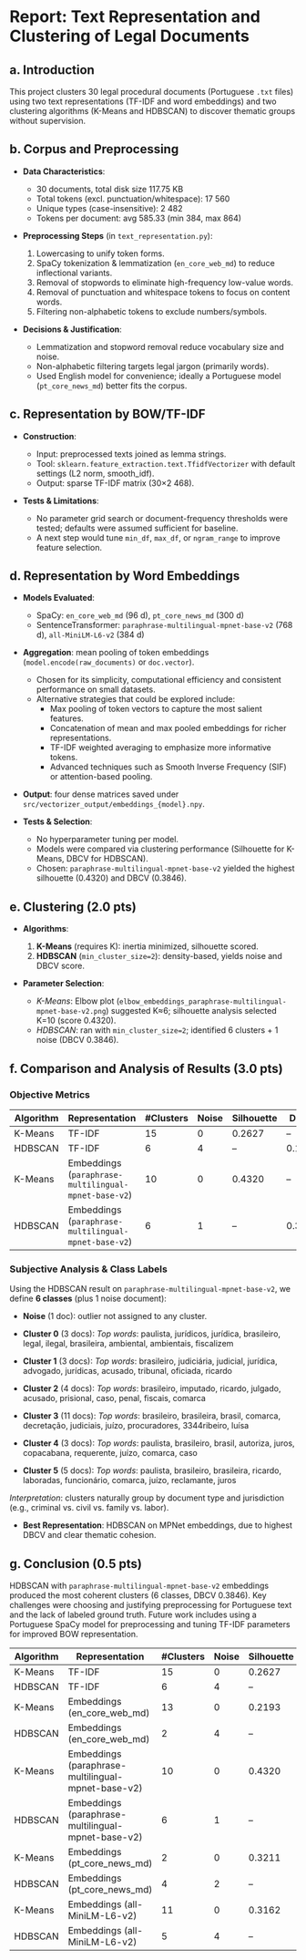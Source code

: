 # Report: Text Representation and Clustering of Legal Documents

## a. Introduction
This project clusters 30 legal procedural documents (Portuguese `.txt` files) using two text representations (TF-IDF and word embeddings) and two clustering algorithms (K-Means and HDBSCAN) to discover thematic groups without supervision.

## b. Corpus and Preprocessing
- **Data Characteristics**:
  - 30 documents, total disk size 117.75 KB
  - Total tokens (excl. punctuation/whitespace): 17 560
  - Unique types (case-insensitive): 2 482
  - Tokens per document: avg 585.33 (min 384, max 864)

- **Preprocessing Steps** (in `text_representation.py`):
  1. Lowercasing to unify token forms.
  2. SpaCy tokenization & lemmatization (`en_core_web_md`) to reduce inflectional variants.
  3. Removal of stopwords to eliminate high-frequency low-value words.
  4. Removal of punctuation and whitespace tokens to focus on content words.
  5. Filtering non-alphabetic tokens to exclude numbers/symbols.

- **Decisions & Justification**:
  - Lemmatization and stopword removal reduce vocabulary size and noise.
  - Non-alphabetic filtering targets legal jargon (primarily words).
  - Used English model for convenience; ideally a Portuguese model (`pt_core_news_md`) better fits the corpus.

## c. Representation by BOW/TF-IDF
- **Construction**:
  - Input: preprocessed texts joined as lemma strings.
  - Tool: `sklearn.feature_extraction.text.TfidfVectorizer` with default settings (L2 norm, smooth_idf).
  - Output: sparse TF-IDF matrix (30×2 468).

- **Tests & Limitations**:
  - No parameter grid search or document-frequency thresholds were tested; defaults were assumed sufficient for baseline.
  - A next step would tune `min_df`, `max_df`, or `ngram_range` to improve feature selection.

## d. Representation by Word Embeddings
- **Models Evaluated**:
  - SpaCy: `en_core_web_md` (96 d), `pt_core_news_md` (300 d)
  - SentenceTransformer: `paraphrase-multilingual-mpnet-base-v2` (768 d), `all-MiniLM-L6-v2` (384 d)
- **Aggregation**: mean pooling of token embeddings (`model.encode(raw_documents)` or `doc.vector`).
  - Chosen for its simplicity, computational efficiency and consistent performance on small datasets.
  - Alternative strategies that could be explored include:
    - Max pooling of token vectors to capture the most salient features.
    - Concatenation of mean and max pooled embeddings for richer representations.
    - TF-IDF weighted averaging to emphasize more informative tokens.
    - Advanced techniques such as Smooth Inverse Frequency (SIF) or attention-based pooling.
- **Output**: four dense matrices saved under `src/vectorizer_output/embeddings_{model}.npy`.

- **Tests & Selection**:
  - No hyperparameter tuning per model.
  - Models were compared via clustering performance (Silhouette for K-Means, DBCV for HDBSCAN).
  - Chosen: `paraphrase-multilingual-mpnet-base-v2` yielded the highest silhouette (0.4320) and DBCV (0.3846).

## e. Clustering (2.0 pts)
- **Algorithms**:
  1. **K-Means** (requires K): inertia minimized, silhouette scored.
  2. **HDBSCAN** (`min_cluster_size=2`): density-based, yields noise and DBCV score.

- **Parameter Selection**:
  - *K-Means*: Elbow plot (`elbow_embeddings_paraphrase-multilingual-mpnet-base-v2.png`) suggested K≈6; silhouette analysis selected K=10 (score 0.4320).
  - *HDBSCAN*: ran with `min_cluster_size=2`; identified 6 clusters + 1 noise (DBCV 0.3846).



## f. Comparison and Analysis of Results (3.0 pts)
### Objective Metrics
| Algorithm | Representation                                  | #Clusters | Noise | Silhouette | DBCV   |
|-----------|-------------------------------------------------|-----------|-------|------------|--------|
| K-Means   | TF-IDF                                          | 15        | 0     | 0.2627     | –      |
| HDBSCAN   | TF-IDF                                          | 6         | 4     | –          | 0.1554 |
| K-Means   | Embeddings (`paraphrase-multilingual-mpnet-base-v2`) | 10        | 0     | 0.4320     | –      |
| HDBSCAN   | Embeddings (`paraphrase-multilingual-mpnet-base-v2`) | 6         | 1     | –          | 0.3846 |

### Subjective Analysis & Class Labels
Using the HDBSCAN result on `paraphrase-multilingual-mpnet-base-v2`, we define **6 classes** (plus 1 noise document):

- **Noise** (1 doc): outlier not assigned to any cluster.

- **Cluster 0** (3 docs): _Top words_: paulista, jurídicos, jurídica, brasileiro, legal, ilegal, brasileira, ambiental, ambientais, fiscalizem

- **Cluster 1** (3 docs): _Top words_: brasileiro, judiciária, judicial, jurídica, advogado, jurídicas, acusado, tribunal, oficiada, ricardo

- **Cluster 2** (4 docs): _Top words_: brasileiro, imputado, ricardo, julgado, acusado, prisional, caso, penal, fiscais, comarca

- **Cluster 3** (11 docs): _Top words_: brasileiro, brasileira, brasil, comarca, decretação, judiciais, juízo, procuradores, 3344ribeiro, luísa

- **Cluster 4** (3 docs): _Top words_: paulista, brasileiro, brasil, autoriza, juros, copacabana, requerente, juízo, comarca, caso

- **Cluster 5** (5 docs): _Top words_: paulista, brasileiro, brasileira, ricardo, laboradas, funcionário, comarca, juízo, reclamante, juros

*Interpretation*: clusters naturally group by document type and jurisdiction (e.g., criminal vs. civil vs. family vs. labor).

- **Best Representation**: HDBSCAN on MPNet embeddings, due to highest DBCV and clear thematic cohesion.

## g. Conclusion (0.5 pts)
HDBSCAN with `paraphrase-multilingual-mpnet-base-v2` embeddings produced the most coherent clusters (6 classes, DBCV 0.3846). Key challenges were choosing and justifying preprocessing for Portuguese text and the lack of labeled ground truth. Future work includes using a Portuguese SpaCy model for preprocessing and tuning TF-IDF parameters for improved BOW representation.


| Algorithm | Representation | #Clusters | Noise | Silhouette | DBCV |
|-----------|------------------------------------------------------|-----------|-------|------------|--------|
| K-Means | TF-IDF | 15 | 0 | 0.2627 | – |
| HDBSCAN | TF-IDF | 6 | 4 | – | 0.1554 |
| K-Means | Embeddings (en_core_web_md) | 13 | 0 | 0.2193 | – |
| HDBSCAN | Embeddings (en_core_web_md) | 2 | 4 | – | 0.1191 |
| K-Means | Embeddings (paraphrase-multilingual-mpnet-base-v2) | 10 | 0 | 0.4320 | – |
| HDBSCAN | Embeddings (paraphrase-multilingual-mpnet-base-v2) | 6 | 1 | – | 0.3846 |
| K-Means | Embeddings (pt_core_news_md) | 2 | 0 | 0.3211 | – |
| HDBSCAN | Embeddings (pt_core_news_md) | 4 | 2 | – | 0.2702 |
| K-Means | Embeddings (all-MiniLM-L6-v2) | 11 | 0 | 0.3162 | – |
| HDBSCAN | Embeddings (all-MiniLM-L6-v2) | 5 | 4 | – | 0.1865 |